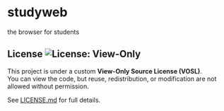 # studyweb
the browser for students

## License ![License: View-Only](https://img.shields.io/badge/license-view--only-red?style=flat-square)

This project is under a custom **View-Only Source License (VOSL)**.  
You can view the code, but reuse, redistribution, or modification are not allowed without permission.

See [LICENSE.md](./LICENSE.md) for full details.
